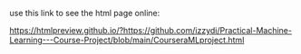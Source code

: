 

use this link to see the html page online:

https://htmlpreview.github.io/?https://github.com/izzydi/Practical-Machine-Learning---Course-Project/blob/main/CourseraMLproject.html
